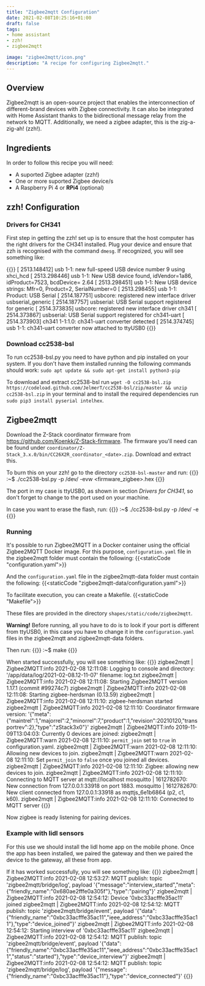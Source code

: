 ```yaml
---
title: "Zigbee2mqtt Configuration"
date: 2021-02-08T10:25:16+01:00
draft: false
tags: 
- home assistant
- zzh! 
- zigbee2mqtt  

image: "zigbee2mqtt/icon.png"
description: "A recipe for configuring Zigbee2mqtt."
---
```


## Overview
Zigbee2mqtt is an open-source project that enables the interconnection of different-brand devices with Zigbee connectivity. It can also be integrated with Home Assistant thanks to the bidirectional message relay from the network to MQTT. Additionally, we need a zigbee adapter, this is the zig-a-zig-ah! (zzh!).

## Ingredients

In order to follow this recipe you will need:

- A suported Zigbee adapter (zzh!)
- One or more suported Zigbee device/s
- A Raspberry Pi 4 or **RPi4** (optional)

## zzh! Configuration

### Drivers for CH341
First step in getting the zzh! set up is to ensure that the host computer has the right drivers for the CH341 installed. Plug your device and ensure that zzh is recognised with the command `dmesg`. If recognized, you will see something like:

{{<shell>}}
[ 2513.148412] usb 1-1: new full-speed USB device number 9 using xhci_hcd
[ 2513.298446] usb 1-1: New USB device found, idVendor=1a86, idProduct=7523, bcdDevice= 2.64
[ 2513.298451] usb 1-1: New USB device strings: Mfr=0, Product=2, SerialNumber=0
[ 2513.298455] usb 1-1: Product: USB Serial
[ 2514.187751] usbcore: registered new interface driver usbserial_generic
[ 2514.187757] usbserial: USB Serial support registered for generic
[ 2514.373835] usbcore: registered new interface driver ch341
[ 2514.373867] usbserial: USB Serial support registered for ch341-uart
[ 2514.373903] ch341 1-1:1.0: ch341-uart converter detected
[ 2514.374745] usb 1-1: ch341-uart converter now attached to ttyUSB0
{{</shell>}}

### Download cc2538-bsl
To run cc2538-bsl.py you need to have python and pip installed on your system. If you don't have them installed running the following commands should work: `sudo apt update && sudo apt-get install python3-pip`  

To download and extract cc2538-bsl run `wget -O cc2538-bsl.zip https://codeload.github.com/JelmerT/cc2538-bsl/zip/master && unzip cc2538-bsl.zip` in your terminal and to install the required dependencies run `sudo pip3 install pyserial intelhex`.

## Zigbee2mqtt
Download the Z-Stack coordinator firmware from https://github.com/Koenkk/Z-Stack-firmware. The firmware you'll need can be found under `coordinator/Z-Stack_3.x.0/bin/CC26X2R_coordinator_<date>.zip`. Download and extract this. 

To burn this on your zzh! go to the directory `cc2538-bsl-master` and run:
{{<shell>}}
:~$ ./cc2538-bsl.py -p /dev/<port> -evw <firmware_zigbee>.hex
{{</shell>}}

The port in my case is ttyUSB0, as shown in section *Drivers for CH341*, so don't forget to change to the port used on your machine.

In case you want to erase the flash, run:
{{<shell>}}
:~$ ./cc2538-bsl.py -p /dev/<port> -e
{{</shell>}}

### Running 
It's possible to run Zigbee2MQTT in a Docker container using the official Zigbee2MQTT Docker image. For this purpose, `configuration.yaml` file in the zigbee2mqtt folder must contain the following:
{{<staticCode "configuration.yaml">}}

And the `configuration.yaml` file in the zigbee2mqtt-data folder must contain the following:
{{<staticCode "zigbee2mqtt-data/configuration.yaml">}}

To facilitate execution, you can create a Makefile.
{{<staticCode "Makefile">}}

These files are provided in the directory `shapes/static/code/zigbee2mqtt`. 

**Warning!** Before running, all you have to do is to look if your port is different from ttyUSB0, in this case you have to change it in the `configuration.yaml` files in the zigbee2mqtt and zigbee2mqtt-data folders.

Then run: 
{{<shell>}}
:~$ make
{{</shell>}}

When started successfully, you will see something like:
{{<shell>}}
zigbee2mqtt    | Zigbee2MQTT:info  2021-02-08 12:11:08: Logging to console and directory: '/app/data/log/2021-02-08.12-11-07' filename: log.txt
zigbee2mqtt    | Zigbee2MQTT:info  2021-02-08 12:11:08: Starting Zigbee2MQTT version 1.17.1 (commit #99274c7)
zigbee2mqtt    | Zigbee2MQTT:info  2021-02-08 12:11:08: Starting zigbee-herdsman (0.13.59)
zigbee2mqtt    | Zigbee2MQTT:info  2021-02-08 12:11:10: zigbee-herdsman started
zigbee2mqtt    | Zigbee2MQTT:info  2021-02-08 12:11:10: Coordinator firmware version: '{"meta":{"maintrel":1,"majorrel":2,"minorrel":7,"product":1,"revision":20210120,"transportrev":2},"type":"zStack3x0"}'
zigbee2mqtt    | Zigbee2MQTT:info  2019-11-09T13:04:03: Currently 0 devices are joined:
zigbee2mqtt    | Zigbee2MQTT:warn  2021-02-08 12:11:10: `permit_join` set to  `true` in configuration.yaml.
zigbee2mqtt    | Zigbee2MQTT:warn  2021-02-08 12:11:10: Allowing new devices to join.
zigbee2mqtt    | Zigbee2MQTT:warn  2021-02-08 12:11:10: Set `permit_join` to `false` once you joined all devices.
zigbee2mqtt    | Zigbee2MQTT:info  2021-02-08 12:11:10: Zigbee: allowing new devices to join.
zigbee2mqtt    | Zigbee2MQTT:info  2021-02-08 12:11:10: Connecting to MQTT server at mqtt://localhost
mosquitto      | 1612782670: New connection from 127.0.0.1:33918 on port 1883.
mosquitto      | 1612782670: New client connected from 127.0.0.1:33918 as mqttjs_6e1b6864 (p2, c1, k60).
zigbee2mqtt    | Zigbee2MQTT:info  2021-02-08 12:11:10: Connected to MQTT server
{{</shell>}}

Now zigbee is ready listening for pairing devices.

### Example with lidl sensors
For this use we should install the lidl home app on the mobile phone. Once the app has been installed,  we paired the gateway and then we paired the device to the gateway, all these from app. 

If it has worked successfully, you will see something like:
{{<shell>}}
zigbee2mqtt    | Zigbee2MQTT:info  2021-02-08 12:53:27: MQTT publish: topic 'zigbee2mqtt/bridge/log', payload '{"message":"interview_started","meta":{"friendly_name":"0x680ae2fffe0a305f"},"type":"pairing"}'
zigbee2mqtt    | Zigbee2MQTT:info  2021-02-08 12:54:12: Device '0xbc33acfffe35ac11' joined
zigbee2mqtt    | Zigbee2MQTT:info  2021-02-08 12:54:12: MQTT publish: topic 'zigbee2mqtt/bridge/event', payload '{"data":{"friendly_name":"0xbc33acfffe35ac11","ieee_address":"0xbc33acfffe35ac11"},"type":"device_joined"}'
zigbee2mqtt    | Zigbee2MQTT:info  2021-02-08 12:54:12: Starting interview of '0xbc33acfffe35ac11'
zigbee2mqtt    | Zigbee2MQTT:info  2021-02-08 12:54:12: MQTT publish: topic 'zigbee2mqtt/bridge/event', payload '{"data":{"friendly_name":"0xbc33acfffe35ac11","ieee_address":"0xbc33acfffe35ac11","status":"started"},"type":"device_interview"}'
zigbee2mqtt    | Zigbee2MQTT:info  2021-02-08 12:54:12: MQTT publish: topic 'zigbee2mqtt/bridge/log', payload '{"message":{"friendly_name":"0xbc33acfffe35ac11"},"type":"device_connected"}'
{{</shell>}}